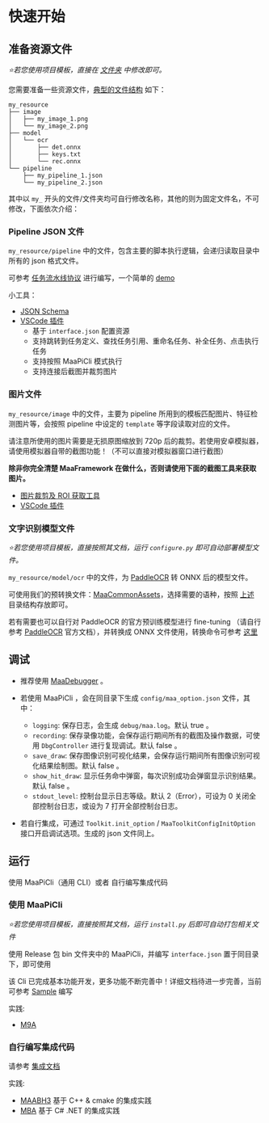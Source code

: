 # 快速开始

## 准备资源文件

*⭐若您使用项目模板，直接在 [文件夹](https://github.com/MaaXYZ/MaaPracticeBoilerplate/tree/main/assets/resource/base) 中修改即可。*

您需要准备一些资源文件，[典型的文件结构](https://github.com/MaaXYZ/MaaFramework/blob/main/sample/resource) 如下：

```tree
my_resource
├── image
│   ├── my_image_1.png
│   └── my_image_2.png
├── model
│   └── ocr
│       ├── det.onnx
│       ├── keys.txt
│       └── rec.onnx
└── pipeline
    ├── my_pipeline_1.json
    └── my_pipeline_2.json
```

其中以 `my_` 开头的文件/文件夹均可自行修改名称，其他的则为固定文件名，不可修改，下面依次介绍：

### Pipeline JSON 文件

`my_resource/pipeline` 中的文件，包含主要的脚本执行逻辑，会递归读取目录中所有的 json 格式文件。

可参考 [任务流水线协议](3.1-任务流水线协议.md) 进行编写，一个简单的 [demo](https://github.com/MaaXYZ/MaaFramework/blob/main/sample/resource/pipeline/sample.json)

小工具：

- [JSON Schema](https://github.com/MaaXYZ/MaaFramework/blob/main/tools/pipeline.schema.json)
- [VSCode 插件](https://marketplace.visualstudio.com/items?itemName=nekosu.maa-support)
  - 基于 `interface.json` 配置资源
  - 支持跳转到任务定义、查找任务引用、重命名任务、补全任务、点击执行任务
  - 支持按照 MaaPiCli 模式执行
  - 支持连接后截图并裁剪图片

### 图片文件

`my_resource/image` 中的文件，主要为 pipeline 所用到的模板匹配图片、特征检测图片等，会按照 pipeline 中设定的 `template` 等字段读取对应的文件。

请注意所使用的图片需要是无损原图缩放到 720p 后的裁剪。若使用安卓模拟器，请使用模拟器自带的截图功能！（不可以直接对模拟器窗口进行截图）

**除非你完全清楚 MaaFramework 在做什么，否则请使用下面的截图工具来获取图片。**
- [图片裁剪及 ROI 获取工具](https://github.com/MaaXYZ/MaaFramework/tree/main/tools/ImageCropper)
- [VSCode 插件](https://marketplace.visualstudio.com/items?itemName=nekosu.maa-support)

### 文字识别模型文件

*⭐若您使用项目模板，直接按照其文档，运行 `configure.py` 即可自动部署模型文件。*

`my_resource/model/ocr` 中的文件，为 [PaddleOCR](https://github.com/PaddlePaddle/PaddleOCR) 转 ONNX 后的模型文件。

可使用我们的预转换文件：[MaaCommonAssets](https://github.com/MaaXYZ/MaaCommonAssets/tree/main/OCR)，选择需要的语种，按照 [上述](#准备资源文件) 目录结构存放即可。

若有需要也可以自行对 PaddleOCR 的官方预训练模型进行 fine-tuning （请自行参考 [PaddleOCR](https://github.com/PaddlePaddle/PaddleOCR) 官方文档），并转换成 ONNX 文件使用，转换命令可参考 [这里](https://github.com/MaaXYZ/MaaCommonAssets/tree/main/OCR#command)

## 调试

- 推荐使用 [MaaDebugger](https://github.com/MaaXYZ/MaaDebugger) 。
- 若使用 MaaPiCli ，会在同目录下生成 `config/maa_option.json` 文件，其中：

  - `logging`: 保存日志，会生成 `debug/maa.log`。默认 true 。
  - `recording`: 保存录像功能，会保存运行期间所有的截图及操作数据，可使用 `DbgController` 进行复现调试。默认 false 。
  - `save_draw`: 保存图像识别可视化结果，会保存运行期间所有图像识别可视化结果绘制图。默认 false 。
  - `show_hit_draw`: 显示任务命中弹窗，每次识别成功会弹窗显示识别结果。默认 false 。
  - `stdout_level`: 控制台显示日志等级。默认 2（Error），可设为 0 关闭全部控制台日志，或设为 7 打开全部控制台日志。

- 若自行集成，可通过 `Toolkit.init_option` / `MaaToolkitConfigInitOption` 接口开启调试选项。生成的 json 文件同上。

## 运行

使用 MaaPiCli（通用 CLI）或者 自行编写集成代码

### 使用 MaaPiCli

*⭐若您使用项目模板，直接按照其文档，运行 `install.py` 后即可自动打包相关文件*

使用 Release 包 bin 文件夹中的 MaaPiCli，并编写 `interface.json` 置于同目录下，即可使用

该 Cli 已完成基本功能开发，更多功能不断完善中！详细文档待进一步完善，当前可参考 [Sample](https://github.com/MaaXYZ/MaaFramework/blob/main/sample/interface.json) 编写

实践:

- [M9A](https://github.com/MaaXYZ/M9A/tree/main/assets/interface.json)

### 自行编写集成代码

请参考 [集成文档](2.1-集成文档.md)

实践:

- [MAABH3](https://github.com/MaaXYZ/MAABH3) 基于 C++ & cmake 的集成实践
- [MBA](https://github.com/MaaXYZ/MBA) 基于 C# .NET 的集成实践
